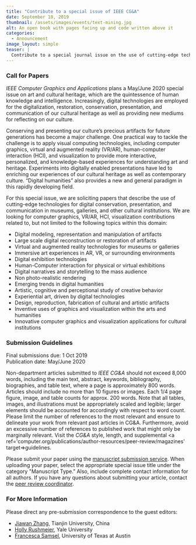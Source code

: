 ```yaml
---
title: "Contribute to a special issue of IEEE CG&A"
date: September 10, 2019
thumbnail: /assets/images/events/text-mining.jpg
alt: An open book with pages facing up and code written above it
categories:
  - Announcement
image_layout: simple
teaser: |
  Contribute to a special journal issue on the use of cutting-edge technologies for digital conservation, presentation, and communication in museums, galleries, and other cultural institutions. Proposals are due October 1.
---
```


### Call for Papers
*IEEE Computer Graphics and Applications* plans a May/June 2020 special issue on art and cultural heritage, which are the quintessence of human knowledge and intelligence. Increasingly, digital technologies are employed for the digitalization, restoration, conservation, presentation, and communication of our cultural heritage as well as providing new mediums for reflecting on our culture.

Conserving and presenting our culture’s precious artifacts for future generations has become a major challenge. One practical way to tackle the challenge is to apply visual computing technologies, including computer graphics, virtual and augmented reality (VR/AR), human-computer interaction (HCI), and visualization to provide more interactive, personalized, and knowledge-based experiences for understanding art and heritage. Experiments into digitally enabled presentations have led to enriching our experiences of our cultural heritage as well as contemporary culture. “Digital humanities” also provides a new and general paradigm in this rapidly developing field.

For this special issue, we are soliciting papers that describe the use of cutting-edge technologies for digital conservation, presentation, and communication in museums, galleries, and other cultural institutions. We are looking for computer graphics, VR/AR, HCI, visualization contributions related to, but not limited to the following topics within this domain:

- Digital modeling, representation and manipulation of artifacts
- Large scale digital reconstruction or restoration of artifacts
- Virtual and augmented reality technologies for museums or galleries
- Immersive art experiences in AR, VR, or surrounding environments
- Digital exhibition technologies
- Human-Computer interaction for physical or virtual exhibitions
- Digital narratives and storytelling to the mass audience
- Non photo-realistic rendering
- Emerging trends in digital humanities
- Artistic, cognitive and perceptional study of creative behavior
- Experiential art, driven by digital technologies
- Design, reproduction, fabrication of cultural and artistic artifacts
- Inventive uses of graphics and visualization within the arts and humanities
- Innovative computer graphics and visualization applications for cultural institutions

### Submission Guidelines
Final submissions due: 1 Oct 2019  
Publication date: May/June 2020

Non-department articles submitted to *IEEE CG&A* should not exceed 8,000 words, including the main text, abstract, keywords, bibliography, biographies, and table text, where a page is approximately 800 words. Articles should include no more than 10 figures or images. Each 1/4 page figure, image, and table counts for approx. 200 words. Note that all tables, images, and illustrations must be appropriately scaled and legible; larger elements should be accounted for accordingly with respect to word count. Please limit the number of references to the most relevant and ensure to delineate your work from relevant past articles in CG&A. Furthermore, avoid an excessive number of references to published work that might only be marginally relevant. Visit the *CG&A* style, length, and supplemental <a ref='computer.org/publications/author-resources/peer-review/magazines' target=>guidelines.

Please submit your paper using the <a href='https://mc.manuscriptcentral.com/cs-ieee' target='_blank'>manuscript submission service</a>. When uploading your paper, select the appropriate special issue title under the category "Manuscript Type." Also, include complete contact information for all authors. If you have any questions about submitting your article, contact the <a href='mailto:cga-ma@computer.org'>peer review coordinator</a>.

### For More Information
Please direct any pre-submission correspondence to the guest editors:
- <a href='mailto:jwzhang@tju.edu.cn'>Jiawan Zhang</a>, Tianjin University, China
- <a href='mailto:holly.rushmeier@yale.edu'>Holly Rushmeier</a>, Yale University
- <a href='figs@cat.utexas.edu'>Francesca Samsel</a>, University of Texas at Austin
